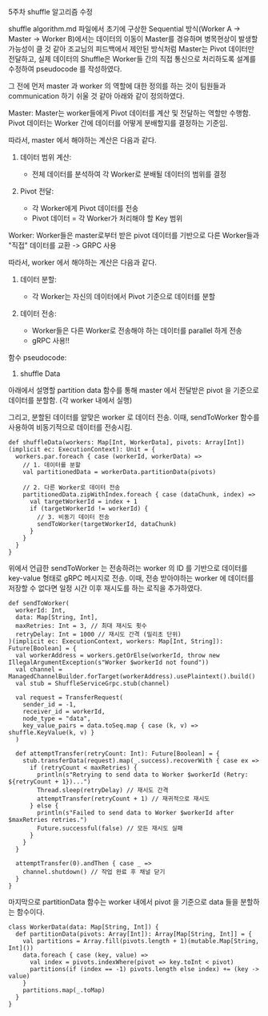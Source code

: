 5주차 shuffle 알고리즘 수정 

shuffle algorithm.md 파일에서 초기에 구상한 Sequential 방식(Worker A → Master → Worker B)에서는 데이터의 이동이 Master를 경유하며 병목현상이 발생할 가능성이 클 것 같아 조교님의 피드백에서 제안된 방식처럼 Master는 Pivot 데이터만 전달하고, 실제 데이터의 Shuffle은 Worker들 간의 직접 통신으로 처리하도록 설계를 수정하여 pseudocode 를 작성하였다. 

그 전에 먼저 master 과 worker 의 역할에 대한 정의를 하는 것이 팀원들과 communication 하기 쉬울 것 같아 아래와 같이 정의하였다. 

Master: 
Master는 worker들에게 Pivot 데이터를 계산 및 전달하는 역할만 수행함. 
Pivot 데이터는 Worker 간에 데이터를 어떻게 분배할지를 결정하는 기준임. 

따라서, master 에서 해야하는 계산은 다음과 같다. 
1. 데이터 범위 계산:
   - 전체 데이터를 분석하여 각 Worker로 분배될 데이터의 범위를 결정
   
2. Pivot 전달:
   - 각 Worker에게 Pivot 데이터를 전송
   - Pivot 데이터 = 각 Worker가 처리해야 할 Key 범위


Worker: 
Worker들은 master로부터 받은 pivot 데이터를 기반으로 다른 Worker들과 "직접" 데이터를 교환 -> GRPC 사용

따라서, worker 에서 해야하는 계산은 다음과 같다.

1. 데이터 분할:
   - 각 Worker는 자신의 데이터에서 Pivot 기준으로 데이터를 분할

2. 데이터 전송:
   - Worker들은 다른 Worker로 전송해야 하는 데이터를 parallel 하게 전송
   - gRPC 사용!! 

함수 pseudocode: 

1. shuffle Data

아래에서 설명할 partition data 함수를 통해 master 에서 전달받은 pivot 을 기준으로 데이터를 분할함. (각 worker 내에서 실행) 

그리고, 분할된 데이터를 알맞은 worker 로 데이터 전송. 이때, sendToWorker 함수를 사용하여 비동기적으로 데이터를 전송시킴. 

```
def shuffleData(workers: Map[Int, WorkerData], pivots: Array[Int])(implicit ec: ExecutionContext): Unit = {
  workers.par.foreach { case (workerId, workerData) =>
    // 1. 데이터를 분할
    val partitionedData = workerData.partitionData(pivots)

    // 2. 다른 Worker로 데이터 전송
    partitionedData.zipWithIndex.foreach { case (dataChunk, index) =>
      val targetWorkerId = index + 1
      if (targetWorkerId != workerId) {
        // 3. 비동기 데이터 전송
        sendToWorker(targetWorkerId, dataChunk)
      }
    }
  }
}
```

위에서 언급한 sendToWorker 는 전송하려는 worker 의 ID 를 기반으로 데이터를 key-value 형태로 gRPC 메시지로 전송. 이때, 전송 받아야하는 worker 에 데이터를 저장할 수 없다면 일정 시간 이후 재시도를 하는 로직을 추가하였다. 

```
def sendToWorker(
  workerId: Int,
  data: Map[String, Int],
  maxRetries: Int = 3, // 최대 재시도 횟수
  retryDelay: Int = 1000 // 재시도 간격 (밀리초 단위)
)(implicit ec: ExecutionContext, workers: Map[Int, String]): Future[Boolean] = {
  val workerAddress = workers.getOrElse(workerId, throw new IllegalArgumentException(s"Worker $workerId not found"))
  val channel = ManagedChannelBuilder.forTarget(workerAddress).usePlaintext().build()
  val stub = ShuffleServiceGrpc.stub(channel)

  val request = TransferRequest(
    sender_id = -1,
    receiver_id = workerId,
    node_type = "data",
    key_value_pairs = data.toSeq.map { case (k, v) => shuffle.KeyValue(k, v) }
  )

  def attemptTransfer(retryCount: Int): Future[Boolean] = {
    stub.transferData(request).map(_.success).recoverWith { case ex =>
      if (retryCount < maxRetries) {
        println(s"Retrying to send data to Worker $workerId (Retry: ${retryCount + 1})...")
        Thread.sleep(retryDelay) // 재시도 간격
        attemptTransfer(retryCount + 1) // 재귀적으로 재시도
      } else {
        println(s"Failed to send data to Worker $workerId after $maxRetries retries.")
        Future.successful(false) // 모든 재시도 실패
      }
    }
  }

  attemptTransfer(0).andThen { case _ =>
    channel.shutdown() // 작업 완료 후 채널 닫기
  }
}

```

마지막으로 partitionData 함수는 worker 내에서 pivot 을 기준으로 data 들을 분할하는 함수이다. 

```
class WorkerData(data: Map[String, Int]) {
  def partitionData(pivots: Array[Int]): Array[Map[String, Int]] = {
    val partitions = Array.fill(pivots.length + 1)(mutable.Map[String, Int]())
    data.foreach { case (key, value) =>
      val index = pivots.indexWhere(pivot => key.toInt < pivot)
      partitions(if (index == -1) pivots.length else index) += (key -> value)
    }
    partitions.map(_.toMap)
  }
}
```


